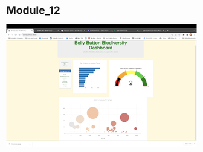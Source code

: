 # Module_12
![](https://github.com/vjtrom/Module_12/blob/main/images/Screen%20Shot%202022-10-17%20at%203.14.01%20PM_3.png)
